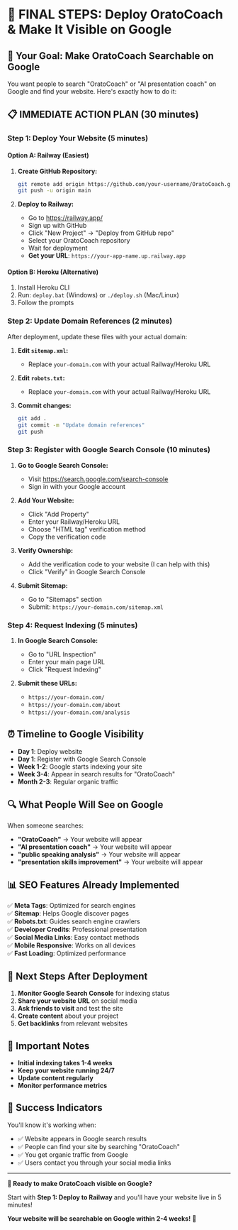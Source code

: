 # 🚀 **FINAL STEPS: Deploy OratoCoach & Make It Visible on Google**

## **🎯 Your Goal: Make OratoCoach Searchable on Google**

You want people to search "OratoCoach" or "AI presentation coach" on Google and find your website. Here's exactly how to do it:

## **📋 IMMEDIATE ACTION PLAN (30 minutes)**

### **Step 1: Deploy Your Website (5 minutes)**

#### **Option A: Railway (Easiest)**

1. **Create GitHub Repository:**

   ```bash
   git remote add origin https://github.com/your-username/OratoCoach.git
   git push -u origin main
   ```

2. **Deploy to Railway:**
   - Go to https://railway.app/
   - Sign up with GitHub
   - Click "New Project" → "Deploy from GitHub repo"
   - Select your OratoCoach repository
   - Wait for deployment
   - **Get your URL**: `https://your-app-name.up.railway.app`

#### **Option B: Heroku (Alternative)**

1. Install Heroku CLI
2. Run: `deploy.bat` (Windows) or `./deploy.sh` (Mac/Linux)
3. Follow the prompts

### **Step 2: Update Domain References (2 minutes)**

After deployment, update these files with your actual domain:

1. **Edit `sitemap.xml`:**

   - Replace `your-domain.com` with your actual Railway/Heroku URL

2. **Edit `robots.txt`:**

   - Replace `your-domain.com` with your actual Railway/Heroku URL

3. **Commit changes:**
   ```bash
   git add .
   git commit -m "Update domain references"
   git push
   ```

### **Step 3: Register with Google Search Console (10 minutes)**

1. **Go to Google Search Console:**

   - Visit https://search.google.com/search-console
   - Sign in with your Google account

2. **Add Your Website:**

   - Click "Add Property"
   - Enter your Railway/Heroku URL
   - Choose "HTML tag" verification method
   - Copy the verification code

3. **Verify Ownership:**

   - Add the verification code to your website (I can help with this)
   - Click "Verify" in Google Search Console

4. **Submit Sitemap:**
   - Go to "Sitemaps" section
   - Submit: `https://your-domain.com/sitemap.xml`

### **Step 4: Request Indexing (5 minutes)**

1. **In Google Search Console:**

   - Go to "URL Inspection"
   - Enter your main page URL
   - Click "Request Indexing"

2. **Submit these URLs:**
   - `https://your-domain.com/`
   - `https://your-domain.com/about`
   - `https://your-domain.com/analysis`

## **⏰ Timeline to Google Visibility**

- **Day 1**: Deploy website
- **Day 1**: Register with Google Search Console
- **Week 1-2**: Google starts indexing your site
- **Week 3-4**: Appear in search results for "OratoCoach"
- **Month 2-3**: Regular organic traffic

## **🔍 What People Will See on Google**

When someone searches:

- **"OratoCoach"** → Your website will appear
- **"AI presentation coach"** → Your website will appear
- **"public speaking analysis"** → Your website will appear
- **"presentation skills improvement"** → Your website will appear

## **📊 SEO Features Already Implemented**

✅ **Meta Tags**: Optimized for search engines  
✅ **Sitemap**: Helps Google discover pages  
✅ **Robots.txt**: Guides search engine crawlers  
✅ **Developer Credits**: Professional presentation  
✅ **Social Media Links**: Easy contact methods  
✅ **Mobile Responsive**: Works on all devices  
✅ **Fast Loading**: Optimized performance

## **🎯 Next Steps After Deployment**

1. **Monitor Google Search Console** for indexing status
2. **Share your website URL** on social media
3. **Ask friends to visit** and test the site
4. **Create content** about your project
5. **Get backlinks** from relevant websites

## **🚨 Important Notes**

- **Initial indexing takes 1-4 weeks**
- **Keep your website running 24/7**
- **Update content regularly**
- **Monitor performance metrics**

## **🎉 Success Indicators**

You'll know it's working when:

- ✅ Website appears in Google search results
- ✅ People can find your site by searching "OratoCoach"
- ✅ You get organic traffic from Google
- ✅ Users contact you through your social media links

---

**🚀 Ready to make OratoCoach visible on Google?**

Start with **Step 1: Deploy to Railway** and you'll have your website live in 5 minutes!

**Your website will be searchable on Google within 2-4 weeks!** 🎯
